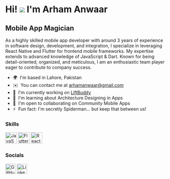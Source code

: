 Hi! ![](https://user-images.githubusercontent.com/18350557/176309783-0785949b-9127-417c-8b55-ab5a4333674e.gif) I'm Arham Anwaar
====================================================================================================================================================

Mobile App Magician
---------------------------

As a highly skilled mobile app developer with around 3 years of experience in software design, development, and integration, I specialize in leveraging React Native and Flutter for frontend mobile frameworks. My expertise extends to advanced knowledge of JavaScript & Dart. Known for being detail-oriented, organized, and meticulous, I am an enthusiastic team player eager to contribute to company success.

- 🌍  I'm based in Lahore, Pakistan
- ✉️  You can contact me at [arhamanwaar@gmail.com](mailto:arhamanwaar.dev@gmail.com)
- 🚀  I'm currently working on [LiftBuddy](https://liftbuddyapp.com/)
- 🧠  I'm learning about Architecture Designing in Apps
- 🤝  I'm open to collaborating on Community Mobile Apps
- ⚡  Fun fact: I'm secretly Spiderman... but keep that between us!

### Skills

<p align="left">
<!-- Skill icons -->
<a href="https://developer.mozilla.org/en-US/docs/Web/JavaScript" target="_blank" rel="noreferrer"><img src="https://raw.githubusercontent.com/danielcranney/readme-generator/main/public/icons/skills/javascript-colored.svg" width="36" height="36" alt="JavaScript" /></a>
<a href="https://flutter.dev/" target="_blank" rel="noreferrer"><img src="https://raw.githubusercontent.com/danielcranney/readme-generator/main/public/icons/skills/flutter-colored.svg" width="36" height="36" alt="Flutter" /></a>
<a href="https://reactjs.org/" target="_blank" rel="noreferrer"><img src="https://raw.githubusercontent.com/danielcranney/readme-generator/main/public/icons/skills/react-colored.svg" width="36" height="36" alt="React" /></a>
<!-- Additional skill icons -->
</p>

### Socials

<p align="left">
<a href="https://www.github.com/iarhamanwaar" target="_blank" rel="noreferrer"><img src="https://raw.githubusercontent.com/danielcranney/readme-generator/main/public/icons/socials/github.svg" width="32" height="32" alt="GitHub" /></a>
<a href="https://www.linkedin.com/in/sahibzada-arham/" target="_blank" rel="noreferrer"><img src="https://raw.githubusercontent.com/danielcranney/readme-generator/main/public/icons/socials/linkedin.svg" width="32" height="32" alt="LinkedIn" /></a>
</p>
